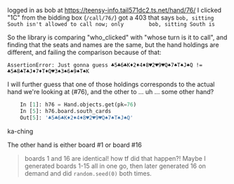 logged in as bob
at https://teensy-info.tail571dc2.ts.net/hand/76/
I clicked "1C" from the bidding box (`/call/76/`)
got a 403 that says `bob, sitting South isn't allowed to call now; only        bob, sitting South is`

So the library is comparing "who_clicked" with "whose turn is it to call", and finding that the seats and names are the same, but the hand holdings are different, and failing the comparison because of that:

    AssertionError: Just gonna guess ♣5♣6♣K♦2♦4♦8♥2♥9♥Q♠7♠T♠J♠Q != ♣5♣8♣T♣J♦7♦T♦Q♥3♠3♠6♠9♠T♠K

I will further guess that one of those holdings corresponds to the actual hand we're looking at (#76), and the other to ... uh ... some other hand?

```py
    In [1]: h76 = Hand.objects.get(pk=76)
    In [5]: h76.board.south_cards
    Out[5]: '♣5♣6♣K♦2♦4♦8♥2♥9♥Q♠7♠T♠J♠Q'
```

ka-ching

The other hand is either board #1 or board #16

> boards 1 and 16 are identical! how tf did that happen?!  Maybe I generated boards 1-15 all in one go, then later generated 16 on demand and did `random.seed(0)` both times.

